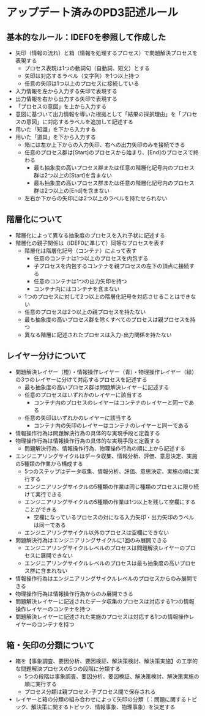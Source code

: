 ﻿# アップデート済みのPD3記述ルール

## 基本的なルール：IDEF0を参照して作成した
- 矢印（情報の流れ）と箱（情報を処理するプロセス）で問題解決プロセスを表現する
  - プロセス表現は1つの動詞句（自動詞、短文）とする
  - 矢印は対応するラベル（文字列）を1つ以上持つ
  - 任意の矢印は1つ以上のプロセスに接続している
- 入力情報を左から入力する矢印で表現する
- 出力情報を右から出力する矢印で表現する
- 「プロセスの意図」を上から入力する
- 意図に基づいて出力情報を導いた根拠として「結果の採択理由」を「プロセスの意図」に対応するラベルを追加して記述する
- 用いた「知識」を下から入力する
- 用いた「道具」を下から入力する
  - 箱には左か上下からの入力矢印、右への出力矢印のみを接続できる
  - 任意のプロセス群は[Start]のプロセスから始まり、[End]のプロセスで終わる
    - 最も抽象度の高いプロセス群または任意の階層化記号内のプロセス群は2つ以上の[Start]を含まない
    - 最も抽象度の高いプロセス群または任意の階層化記号内のプロセス群は2つ以上の[End]を含まない
  - 左右か下からの矢印には2つ以上のラベルを持たせられない

## 階層化について
- 階層化によって異なる抽象度のプロセスを入れ子状に記述する
- 階層化の親子関係は（IDEF0に準じて）同等なプロセスを表す
  - 階層化は階層化記号（コンテナ）によって表す
    - 任意のコンテナは1つ以上のプロセスを内包する
    - 子プロセスを内包するコンテナを親プロセスの左下の頂点に接続する
    - 任意のコンテナは1つの出力矢印を持つ
    - コンテナ内にはコンテナを含まない
  - 1つのプロセスに対して2つ以上の階層化記号を対応させることはできない
  - 任意のプロセスは2つ以上の親プロセスを持たない
  - 最も抽象度の高いプロセス群を除くすべてのプロセスは親プロセスを持つ
  - 異なる階層に記述されたプロセスは入力-出力関係を持たない

## レイヤー分けについて
- 問題解決レイヤー（橙）・情報操作レイヤー（青）・物理操作レイヤー（緑）の3つのレイヤーに分けて対応するプロセスを記述する
  - 最も抽象度の高いプロセス群は問題解決レイヤーに記述する
  - 任意のプロセスはいずれかのレイヤーに該当する
    - コンテナ内のプロセスのレイヤーはコンテナのレイヤーと同一である
  - 任意の矢印はいずれかのレイヤーに該当する
    - コンテナ内の矢印のレイヤーはコンテナのレイヤーと同一である
- 情報操作行為は問題解決行為の具体的な実現手段と定義する
- 物理操作行為は情報操作行為の具体的な実現手段と定義する
  - 問題解決行為、情報操作行為、物理操作行為の順に上から記述する
- エンジニアリングサイクルはデータ収集、情報分析、評価、意思決定、実施の5種類の作業から構成する
  - 5つのステップはデータ収集、情報分析、評価、意思決定、実施の順に実行する
  - エンジニアリングサイクルの5種類の作業は同じ種類のプロセスに限り続けて実行できる
  - エンジニアリングサイクルの5種類の作業は1つ以上を残して空欄にすることができる
    - 空欄になっているプロセスの対になる入力矢印・出力矢印のラベルは同一である
  - エンジニアリングサイクル以外のプロセスは空欄にできない
- 問題解決行為はエンジニアリングサイクルに1回のみ展開できる
  - エンジニアリングサイクルレベルのプロセスは問題解決レイヤーのプロセスに展開できない
  - エンジニアリングサイクルレベルのプロセスは最も抽象度の高いプロセス群に含まれない
- 情報操作行為はエンジニアリングサイクルレベルのプロセスからのみ展開できる
- 物理操作行為は情報操作行為からのみ展開できる
- 問題解決レイヤーに記述されたデータ収集のプロセスは対応する1つの情報操作レイヤーのコンテナを持つ
- 問題解決レイヤーに記述された実施のプロセスは対応する1つの情報操作レイヤーのコンテナを持つ

## 箱・矢印の分類について
- 箱を【事象調査、要因分析、要因検証、解決策検討、解決策実施】の工学的な問題解決プロセスの5つの段階に分類する
  - 5つの段階は事象調査、要因分析、要因検証、解決策検討、解決策実施の順に実行する
  - プロセス分類は親プロセス-子プロセス間で保存される
- レイヤーと箱の分類の組み合わせによって矢印の分類（：問題に関するトピック、解決策に関するトピック、情報事象、物理事象）を決定する
